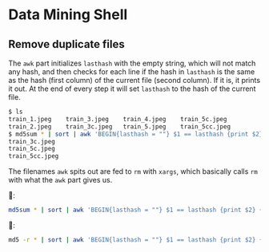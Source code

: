 # Data Mining Shell

## Remove duplicate files

The `awk` part initializes `lasthash` with the empty string, which will not match any hash, and then checks for each line if the hash in `lasthash` is the same as the hash (first column) of the current file (second column). 
If it is, it prints it out. At the end of every step it will set `lasthash` to the hash of the current file.

```bash
$ ls
train_1.jpeg	train_3.jpeg	train_4.jpeg	train_5c.jpeg
train_2.jpeg	train_3c.jpeg	train_5.jpeg	train_5cc.jpeg
$ md5sum * | sort | awk 'BEGIN{lasthash = ""} $1 == lasthash {print $2} {lasthash = $1}'
train_3c.jpeg
train_5c.jpeg
train_5cc.jpeg
```

The filenames `awk` spits out are fed to `rm` with `xargs`, which basically calls `rm` with what the `awk` part gives us.

🐧:
```bash
md5sum * | sort | awk 'BEGIN{lasthash = ""} $1 == lasthash {print $2} {lasthash = $1}' | xargs rm
```
🍏:
```bash
md5 -r * | sort | awk 'BEGIN{lasthash = ""} $1 == lasthash {print $2} {lasthash = $1}' | xargs rm
```
